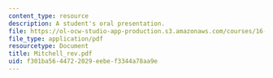 ```yaml
---
content_type: resource
description: A student's oral presentation.
file: https://ol-ocw-studio-app-production.s3.amazonaws.com/courses/16-886-air-transportation-systems-architecting-spring-2004/f301ba5644722029eebef3344a78aa9e_Mitchell_rev.pdf
file_type: application/pdf
resourcetype: Document
title: Mitchell_rev.pdf
uid: f301ba56-4472-2029-eebe-f3344a78aa9e
---
```

